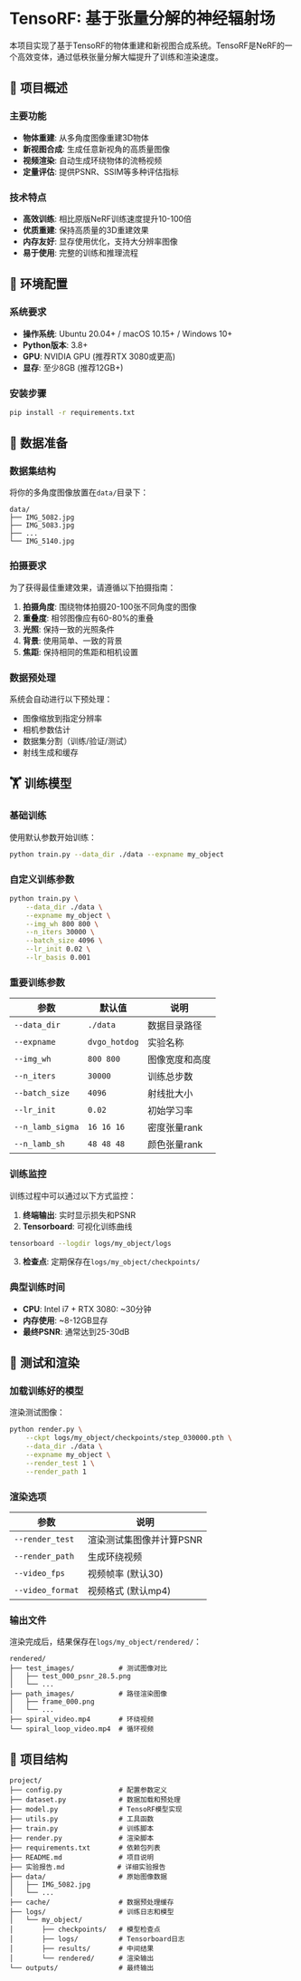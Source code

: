 # TensoRF: 基于张量分解的神经辐射场

本项目实现了基于TensoRF的物体重建和新视图合成系统。TensoRF是NeRF的一个高效变体，通过低秩张量分解大幅提升了训练和渲染速度。

## 🎯 项目概述

### 主要功能
- **物体重建**: 从多角度图像重建3D物体
- **新视图合成**: 生成任意新视角的高质量图像
- **视频渲染**: 自动生成环绕物体的流畅视频
- **定量评估**: 提供PSNR、SSIM等多种评估指标

### 技术特点
- **高效训练**: 相比原版NeRF训练速度提升10-100倍
- **优质重建**: 保持高质量的3D重建效果
- **内存友好**: 显存使用优化，支持大分辨率图像
- **易于使用**: 完整的训练和推理流程

## 🚀 环境配置

### 系统要求
- **操作系统**: Ubuntu 20.04+ / macOS 10.15+ / Windows 10+
- **Python版本**: 3.8+
- **GPU**: NVIDIA GPU (推荐RTX 3080或更高)
- **显存**: 至少8GB (推荐12GB+)

### 安装步骤

```bash
pip install -r requirements.txt
```

## 📁 数据准备

### 数据集结构
将你的多角度图像放置在`data/`目录下：
```
data/
├── IMG_5082.jpg
├── IMG_5083.jpg
├── ...
└── IMG_5140.jpg
```

### 拍摄要求
为了获得最佳重建效果，请遵循以下拍摄指南：

1. **拍摄角度**: 围绕物体拍摄20-100张不同角度的图像
2. **重叠度**: 相邻图像应有60-80%的重叠
3. **光照**: 保持一致的光照条件
4. **背景**: 使用简单、一致的背景
5. **焦距**: 保持相同的焦距和相机设置

### 数据预处理
系统会自动进行以下预处理：
- 图像缩放到指定分辨率
- 相机参数估计
- 数据集分割（训练/验证/测试）
- 射线生成和缓存

## 🏋️ 训练模型

### 基础训练

使用默认参数开始训练：
```bash
python train.py --data_dir ./data --expname my_object
```

### 自定义训练参数

```bash
python train.py \
    --data_dir ./data \
    --expname my_object \
    --img_wh 800 800 \
    --n_iters 30000 \
    --batch_size 4096 \
    --lr_init 0.02 \
    --lr_basis 0.001
```

### 重要训练参数

| 参数 | 默认值 | 说明 |
|------|-------|------|
| `--data_dir` | `./data` | 数据目录路径 |
| `--expname` | `dvgo_hotdog` | 实验名称 |
| `--img_wh` | `800 800` | 图像宽度和高度 |
| `--n_iters` | `30000` | 训练总步数 |
| `--batch_size` | `4096` | 射线批大小 |
| `--lr_init` | `0.02` | 初始学习率 |
| `--n_lamb_sigma` | `16 16 16` | 密度张量rank |
| `--n_lamb_sh` | `48 48 48` | 颜色张量rank |

### 训练监控

训练过程中可以通过以下方式监控：

1. **终端输出**: 实时显示损失和PSNR
2. **Tensorboard**: 可视化训练曲线
```bash
tensorboard --logdir logs/my_object/logs
```
3. **检查点**: 定期保存在`logs/my_object/checkpoints/`

### 典型训练时间
- **CPU**: Intel i7 + RTX 3080: ~30分钟
- **内存使用**: ~8-12GB显存
- **最终PSNR**: 通常达到25-30dB

## 🎨 测试和渲染

### 加载训练好的模型

渲染测试图像：
```bash
python render.py \
    --ckpt logs/my_object/checkpoints/step_030000.pth \
    --data_dir ./data \
    --expname my_object \
    --render_test 1 \
    --render_path 1
```

### 渲染选项

| 参数 | 说明 |
|------|------|
| `--render_test` | 渲染测试集图像并计算PSNR |
| `--render_path` | 生成环绕视频 |
| `--video_fps` | 视频帧率 (默认30) |
| `--video_format` | 视频格式 (默认mp4) |

### 输出文件

渲染完成后，结果保存在`logs/my_object/rendered/`：
```
rendered/
├── test_images/           # 测试图像对比
│   ├── test_000_psnr_28.5.png
│   └── ...
├── path_images/           # 路径渲染图像
│   ├── frame_000.png
│   └── ...
├── spiral_video.mp4       # 环绕视频
└── spiral_loop_video.mp4  # 循环视频
```

## 📁 项目结构

```
project/
├── config.py              # 配置参数定义
├── dataset.py             # 数据加载和预处理
├── model.py               # TensoRF模型实现
├── utils.py               # 工具函数
├── train.py               # 训练脚本
├── render.py              # 渲染脚本
├── requirements.txt       # 依赖包列表
├── README.md              # 项目说明
├── 实验报告.md             # 详细实验报告
├── data/                  # 原始图像数据
│   ├── IMG_5082.jpg
│   └── ...
├── cache/                 # 数据预处理缓存
├── logs/                  # 训练日志和模型
│   └── my_object/
│       ├── checkpoints/   # 模型检查点
│       ├── logs/          # Tensorboard日志
│       ├── results/       # 中间结果
│       └── rendered/      # 渲染输出
└── outputs/               # 最终输出
```
